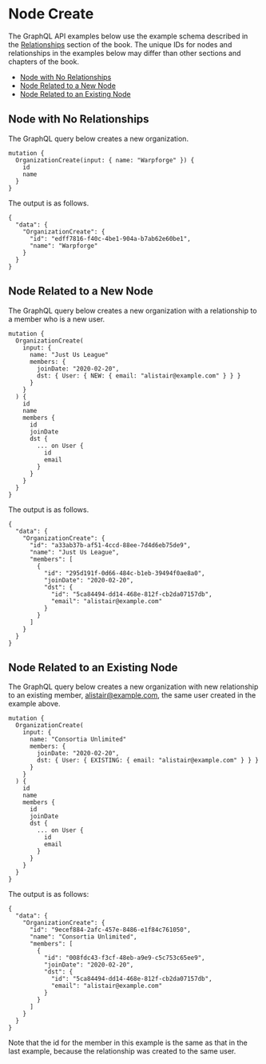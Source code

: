 # Node Create

The GraphQL API examples below use the example schema described in the [Relationships](../configuration/relationships.html) section of the book. The unique IDs for nodes and relationships  in the examples below may differ than other sections and chapters of the book.

* [Node with No Relationships](#node-with-no-relationships)
* [Node Related to a New Node](#node-related-to-a-new-node)
* [Node Related to an Existing Node](#node-related-to-an-existing-node)

## Node with No Relationships

The GraphQL query below creates a new organization.

```
mutation {
  OrganizationCreate(input: { name: "Warpforge" }) {
    id
    name
  }
}
```

The output is as follows.

```
{
  "data": {
    "OrganizationCreate": {
      "id": "edff7816-f40c-4be1-904a-b7ab62e60be1",
      "name": "Warpforge"
    }
  }
}
```

## Node Related to a New Node

The GraphQL query below creates a new organization with a relationship to a member who is a new user.

```
mutation {
  OrganizationCreate(
    input: {
      name: "Just Us League"
      members: {
        joinDate: "2020-02-20",
        dst: { User: { NEW: { email: "alistair@example.com" } } }
      }
    }
  ) {
    id
    name
    members {
      id
      joinDate
      dst {
        ... on User {
          id
          email
        }
      }
    }
  }
}
```

The output is as follows.

```
{
  "data": {
    "OrganizationCreate": {
      "id": "a33ab37b-af51-4ccd-88ee-7d4d6eb75de9",
      "name": "Just Us League",
      "members": [
        {
          "id": "295d191f-0d66-484c-b1eb-39494f0ae8a0",
          "joinDate": "2020-02-20",
          "dst": {
            "id": "5ca84494-dd14-468e-812f-cb2da07157db",
            "email": "alistair@example.com"
          }
        }
      ]
    }
  }
}
```

## Node Related to an Existing Node

The GraphQL query below creates a new organization with new relationship to an existing member, alistair@example.com, the same user created in the example above.

```
mutation {
  OrganizationCreate(
    input: {
      name: "Consortia Unlimited"
      members: {
        joinDate: "2020-02-20",
        dst: { User: { EXISTING: { email: "alistair@example.com" } } }
      }
    }
  ) {
    id
    name
    members {
      id
      joinDate
      dst {
        ... on User {
          id
          email
        }
      }
    }
  }
}
```

The output is as follows:

```
{
  "data": {
    "OrganizationCreate": {
      "id": "9ecef884-2afc-457e-8486-e1f84c761050",
      "name": "Consortia Unlimited",
      "members": [
        {
          "id": "008fdc43-f3cf-48eb-a9e9-c5c753c65ee9",
          "joinDate": "2020-02-20",
          "dst": {
            "id": "5ca84494-dd14-468e-812f-cb2da07157db",
            "email": "alistair@example.com"
          }
        }
      ]
    }
  }
}
```

Note that the id for the member in this example is the same as that in the last example, because the relationship was created to the same user.